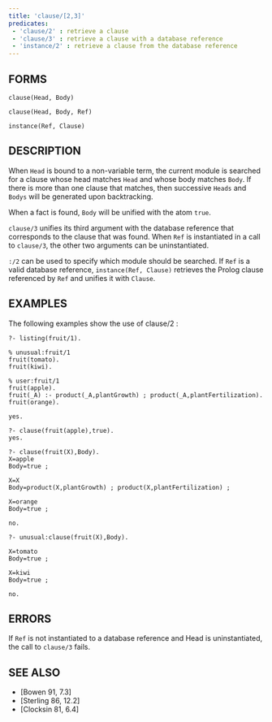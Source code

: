 ```yaml
---
title: 'clause/[2,3]'
predicates:
 - 'clause/2' : retrieve a clause
 - 'clause/3' : retrieve a clause with a database reference
 - 'instance/2' : retrieve a clause from the database reference
---
```


## FORMS
```
clause(Head, Body)

clause(Head, Body, Ref)

instance(Ref, Clause)
```
## DESCRIPTION

When `Head` is bound to a non-variable term, the current module is searched for a clause whose head matches `Head` and whose body matches `Body`. If there is more than one clause that matches, then successive `Heads` and `Bodys` will be generated upon backtracking.

When a fact is found, `Body` will be unified with the atom `true`.

`clause/3` unifies its third argument with the database reference that corresponds to the clause that was found. When `Ref` is instantiated in a call to `clause/3`, the other two arguments can be uninstantiated.

`:/2` can be used to specify which module should be searched. If `Ref` is a valid database reference, `instance(Ref, Clause)` retrieves the Prolog clause referenced by `Ref` and unifies it with `Clause`.


## EXAMPLES

The following examples show the use of clause/2 :

```
?- listing(fruit/1).

% unusual:fruit/1
fruit(tomato).
fruit(kiwi).

% user:fruit/1
fruit(apple).
fruit(_A) :- product(_A,plantGrowth) ; product(_A,plantFertilization).
fruit(orange).

yes.

?- clause(fruit(apple),true).
yes.
```

```
?- clause(fruit(X),Body).
X=apple 
Body=true ;

X=X 
Body=product(X,plantGrowth) ; product(X,plantFertilization) ;

X=orange 
Body=true ;

no.

?- unusual:clause(fruit(X),Body).

X=tomato 
Body=true ;

X=kiwi 
Body=true ;

no.
```
## ERRORS

If `Ref` is not instantiated to a database reference and Head is uninstantiated, the call to `clause/3` fails.


## SEE ALSO

- [Bowen 91, 7.3]
- [Sterling 86, 12.2]
- [Clocksin 81, 6.4]
